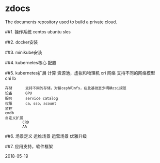# zdocs
The documents repository used to build a private cloud.

##1. 操作系统
	centos
	ubuntu
	sles

##2. docker安装

##3. minikube安装

##4. kubernetes核心
	配置

##5. kubernetes扩展
	计算		资源池，虚拟和物理机
			cri
	网络		支持不同的网络模型
			cni
			lb

	存储		支持不同的存储，对接ceph和nfs，在此基础至少明确csi规范
	设备		GPU
	服务		service catalog
	权限		ca，sso，acount
	监控		
	cmdb
	自定义扩展
			CRD
			AA

##6.	场景定义
		运维场景
		运营场景
			优雅升级


##7. 	应用支持，软件框架
	

	

2018-05-19

